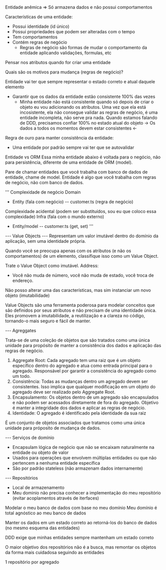 Entidade anêmica => Só armazena dados e não possui comportamentos

Características de uma entidade:
- Possui identidade (id único)
- Possui propriedades que podem ser alteradas com o tempo
- Tem comportamentos
- Contém regras de negócio
  - Regras de negócio são formas de mudar o comportamento da entidade aplicando
  validações, formulas, etc

Pensar nos atributos quando for criar uma entidade

Quais são os motivos para mudança (regras de negócio)?

Entidade vai ter que sempre representar o estado correto e atual daquele elemento
- Garantir que os dados da entidade estão consistente 100% das vezes
  - Minha entidade não está consistente quando só depois de criar o objeto eu vou
  adicionando os atributos. Uma vez que ela está incosistente, ela não consegue
  validar as regras de negócio, é uma entidade incompleta, não serve pra nada. Quando 
  estamos falando de DDD, precisamos confiar 100% no estado atual do objeto
-> Os dados a todos os momentos devem estar consistentes <-

Regra de ouro para manter consistência da entidade:
- Uma entidade por padrão sempre vai ter que se autovalidar

Entidade vs ORM
Essa minha entidade abaixo é voltada para o negócio, não para persistência, diferente
de uma entidade de ORM (model).

Pare de chamar entidades que você trabalha com banco de dados de entidade, chame de model.
Entidade é algo que você trabalha com regras de negócio, não com banco de dados.

'''
Complexidade de negócio
Domain
- Entity (fala com negócio)
-- customer.ts (regra de negócio)

Complexidade acidental (podem ser substituídos, sou eu que coloco essa complexidade)
Infra (fala com o mundo externo)
- Entity/model
-- customer.ts (get, set)
'''

--- Value Objects ---
Representam um valor imutável dentro do domínio da aplicação, sem uma identidade
própria.

Quando você se preocupa apenas com os atributos (e não os comportamentos) 
de um elemento, classifique isso como um Value Object.

Trate o Value Object como imutável. 
Address:
- Você não muda de número, você não muda de estado, você troca de endereço.

Não posso alterar uma das características, mas sim instanciar um novo objeto (imutabilidade)

Value Objects são uma ferramenta poderosa para modelar conceitos que são definidos por seus atributos e não precisam de uma identidade única. Eles promovem a imutabilidade, a reutilização e a clareza no código, tornando-o mais seguro e fácil de manter.

--- Agreggates

Trata-se de uma coleção de objetos que são tratados como uma única unidade para
propósito de manter a consistência dos dados e aplicação das regras de negócio.

1. Aggregate Root: Cada agregado tem uma raiz que é um objeto específico dentro do agregado e atua como entrada principal para o agregado. Responsável por garantir a consistência do agregado como um todo.
2. Consistência: Todas as mudanças dentro um agregado devem ser consistentes. Isso implica que qualquer modificação em um objeto do agregado deve ser realizado pelo Aggregate Root.
3. Encapsulamento: Os objetos dentro de um agregado são encapsulados e não podem ser acessados diretamente de fora do agregado. Objetivo é manter a integridade dos dados e aplicar as regras de negócio.
4. Identidade: O agregado é identificado pela identidade da sua raiz

É um conjunto de objetos associados que tratamos como uma única
unidade para próposito de mudança de dados.

--- Serviços de domínio
- Encapsulam lógica de negócio que não se encaixam naturalmente na entidade ou objeto de valor
- Usados para operações que envolvem múltiplas entidades ou que não pertencem a nenhuma entidade específica
- São por padrão stateless (não armazenam dados internamente)

--- Repositórios
- Local de armazenamento
- Meu dominio não precisa conhecer a implementação do meu repositório (evitar acoplamentos através de iterfaces)

Modelar o meu banco de dados com base no meu domínio
Meu domínio é total agnóstico ao meu banco de dados

Manter os dados em um estado correto ao retorná-los do banco de dados (no mesmo esquema
das entidades) 

DDD exige que minhas entidades sempre mantenham um estado correto

O maior objetivo dos repositórios não é a busca, mas remontar os objetos da
forma mais cuidadosa seguindo as entidades

1 repositório por agregado